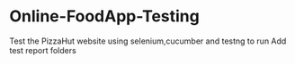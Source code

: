 # Online-FoodApp-Testing

Test the PizzaHut website using selenium,cucumber and testng to run 
Add test report folders
